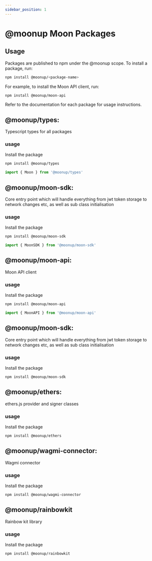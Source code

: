 ```yaml
---
sidebar_position: 1
---
```


# @moonup Moon Packages


## Usage
Packages are published to npm under the @moonup scope. To install a package, run:
```bash
npm install @moonup/<package-name>
```
For example, to install the Moon API client, run:
```bash
npm install @moonup/moon-api
```
Refer to the documentation for each package for usage instructions.


## @moonup/types: 
Typescript types for all packages
### usage
Install the package
```bash
npm install @moonup/types
```
```typescript
import { Moon } from '@moonup/types'
```
## @moonup/moon-sdk:
Core entry point which will handle everything from jwt token storage to network changes etc, as well as sub class initialisation
### usage
Install the package
```bash
npm install @moonup/moon-sdk
```
```typescript
import { MoonSDK } from '@moonup/moon-sdk'
```

## @moonup/moon-api: 
Moon API client

### usage
Install the package
```bash
npm install @moonup/moon-api
```

```typescript
import { MoonAPI } from '@moonup/moon-api'
```



## @moonup/moon-sdk: 
Core entry point which will handle everything from jwt token storage to network changes etc, as well as sub class initialisation

### usage
Install the package
```bash
npm install @moonup/moon-sdk
```


## @moonup/ethers: 
ethers.js provider and signer classes
### usage
Install the package
```bash
npm install @moonup/ethers
```


## @moonup/wagmi-connector:
Wagmi connector
### usage
Install the package
```bash
npm install @moonup/wagmi-connector
```

## @moonup/rainbowkit
Rainbow kit library
### usage
Install the package
```bash
npm install @moonup/rainbowkit
```